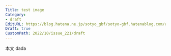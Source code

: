 ```yaml
---
Title: test image
Category:
- draft
EditURL: https://blog.hatena.ne.jp/sotyo_gbf/sotyo-gbf.hatenablog.com/atom/entry/4207112889924039480
Draft: true
CustomPath: 2022/10/issue_221/draft
---
```


本文
dada
